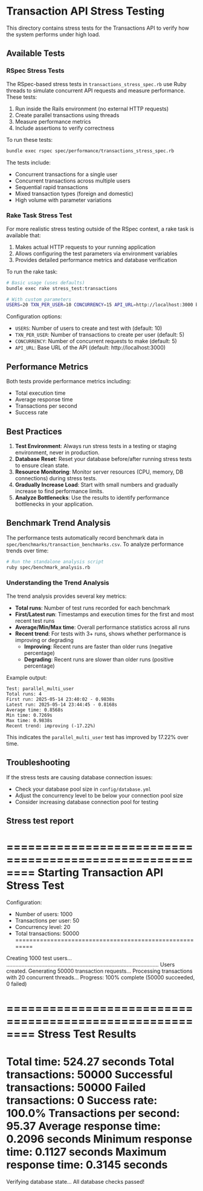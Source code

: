 # Transaction API Stress Testing

This directory contains stress tests for the Transactions API to verify how the system performs under high load.

## Available Tests

### RSpec Stress Tests

The RSpec-based stress tests in `transactions_stress_spec.rb` use Ruby threads to simulate concurrent API requests and measure performance. These tests:

1. Run inside the Rails environment (no external HTTP requests)
2. Create parallel transactions using threads
3. Measure performance metrics
4. Include assertions to verify correctness

To run these tests:

```bash
bundle exec rspec spec/performance/transactions_stress_spec.rb
```

The tests include:
- Concurrent transactions for a single user
- Concurrent transactions across multiple users
- Sequential rapid transactions
- Mixed transaction types (foreign and domestic)
- High volume with parameter variations

### Rake Task Stress Test

For more realistic stress testing outside of the RSpec context, a rake task is available that:

1. Makes actual HTTP requests to your running application
2. Allows configuring the test parameters via environment variables
3. Provides detailed performance metrics and database verification

To run the rake task:

```bash
# Basic usage (uses defaults)
bundle exec rake stress_test:transactions

# With custom parameters
USERS=20 TXN_PER_USER=10 CONCURRENCY=15 API_URL=http://localhost:3000 bundle exec rake stress_test:transactions
```

Configuration options:
- `USERS`: Number of users to create and test with (default: 10)
- `TXN_PER_USER`: Number of transactions to create per user (default: 5)
- `CONCURRENCY`: Number of concurrent requests to make (default: 5)
- `API_URL`: Base URL of the API (default: http://localhost:3000)

## Performance Metrics

Both tests provide performance metrics including:
- Total execution time
- Average response time
- Transactions per second
- Success rate

## Best Practices

1. **Test Environment**: Always run stress tests in a testing or staging environment, never in production.
2. **Database Reset**: Reset your database before/after running stress tests to ensure clean state.
3. **Resource Monitoring**: Monitor server resources (CPU, memory, DB connections) during stress tests.
4. **Gradually Increase Load**: Start with small numbers and gradually increase to find performance limits.
5. **Analyze Bottlenecks**: Use the results to identify performance bottlenecks in your application.

## Benchmark Trend Analysis

The performance tests automatically record benchmark data in `spec/benchmarks/transaction_benchmarks.csv`. To analyze performance trends over time:

```bash
# Run the standalone analysis script
ruby spec/benchmark_analysis.rb
```

### Understanding the Trend Analysis

The trend analysis provides several key metrics:

- **Total runs**: Number of test runs recorded for each benchmark
- **First/Latest run**: Timestamps and execution times for the first and most recent test runs
- **Average/Min/Max time**: Overall performance statistics across all runs
- **Recent trend**: For tests with 3+ runs, shows whether performance is improving or degrading
  - **Improving**: Recent runs are faster than older runs (negative percentage)
  - **Degrading**: Recent runs are slower than older runs (positive percentage)

Example output:
```
Test: parallel_multi_user
Total runs: 4
First run: 2025-05-14 23:40:02 - 0.9838s
Latest run: 2025-05-14 23:44:45 - 0.8168s
Average time: 0.8568s
Min time: 0.7269s
Max time: 0.9838s
Recent trend: improving (-17.22%)
```

This indicates the `parallel_multi_user` test has improved by 17.22% over time.

## Troubleshooting

If the stress tests are causing database connection issues:
- Check your database pool size in `config/database.yml`
- Adjust the concurrency level to be below your connection pool size
- Consider increasing database connection pool for testing

## Stress test report

========================================================
Starting Transaction API Stress Test
========================================================
Configuration:
  - Number of users: 1000
  - Transactions per user: 50
  - Concurrency level: 20
  - Total transactions: 50000
========================================================

Creating 1000 test users...
....................................................................................................
Users created.
Generating 50000 transaction requests...
Processing transactions with 20 concurrent threads...
Progress: 100% complete (50000 succeeded, 0 failed)

========================================================
Stress Test Results
========================================================
Total time: 524.27 seconds
Total transactions: 50000
Successful transactions: 50000
Failed transactions: 0
Success rate: 100.0%
Transactions per second: 95.37
Average response time: 0.2096 seconds
Minimum response time: 0.1127 seconds
Maximum response time: 0.3145 seconds
========================================================

Verifying database state...
All database checks passed!